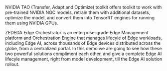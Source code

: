 NVIDIA TAO (Transfer, Adapt and Optimize) toolkit offers toolkit to work with pre-trained NVIDIA NGC models, retrain them with additional datasets, optimize the model, and convert them into TensorRT engines for running them using NVIDIA GPUs.

ZEDEDA Edge Orchestrator is an enterprise-grade Edge Management platform and Orchestration Engine that manages lifecyle of Edge workloads, including Edge AI, across thousands of Edge devices distributed across the globe, from a centralized portal. In this demo we are going to see how these two powerful solutions compliment each other, and give a complete Edge AI lifecyle management, right from model development, till the Edge AI solution rollout.
